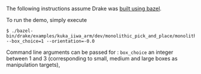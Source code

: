 The following instructions assume Drake was
[built using bazel](http://drake.mit.edu/bazel.html?highlight=bazel).

To run the demo, simply execute
```
$ ./bazel-bin/drake/examples/kuka_iiwa_arm/dev/monolithic_pick_and_place/monolithic_pick_and_place_demo --box_choice=1 --orientation=-0.0
```

Command line arguments can be passed for : ```box_choice``` an integer between 1 and 3 (corresponding to small, medium and large boxes as manipulation targets),